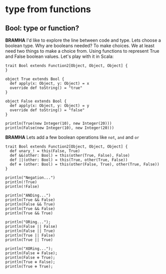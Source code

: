 # type from functions

## Bool: type or function?
**BRAMHA** I'd like to explore the line between code and type. Lets choose a boolean type.  Why are booleans needed?  To make choices.  We at least need two things to make a choice from. Using functions to represent True and False boolean values.  Let's play with it in Scala:

```
trait Bool extends Function2[Object, Object, Object] {
}

object True extends Bool {
  def apply(x: Object, y: Object) = x
  override def toString() = "true"
} 

object False extends Bool {
  def apply(x: Object, y: Object) = y
  override def toString() = "false"
} 

println(True(new Integer(10), new Integer(20)))
println(False(new Integer(10), new Integer(20)))

```

**BRAMHA** Lets add a few boolean operations like ```not```, ```and``` and ```or```

```
trait Bool extends Function2[Object, Object, Object] {
  def unary_! = this(False, True)
  def &&(other: Bool) = this(other(True, False), False)
  def ||(other: Bool) = this(True, other(True, False))
  def ⊕ (other: Bool) = this(other(False, True), other(True, False))
}

println("Negation...")
println(!True)
println(!False)

println("ANDing...")
println(True && False)
println(False && True)
println(True && False)
println(True && True)

println("ORing...");
println(False || False)
println(False || True)
println(True || False)
println(True || True)

println("XORing...");
println(False ⊕ False);
println(False ⊕ True);
println(True ⊕ False);
println(True ⊕ True);

```

